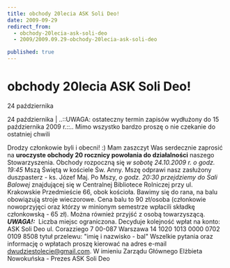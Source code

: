 ```yaml
---
title: obchody 20lecia ASK Soli Deo!
date: 2009-09-29
redirect_from: 
  - obchody-20lecia-ask-soli-deo
  - 2009/2009.09.29-obchody-20lecia-ask-soli-deo

published: true
---
```




# obchody 20lecia ASK Soli Deo!

<time>24 października</time>

24 października | 
..::UWAGA: ostateczny termin zapisów wydłużony do 15 października 2009 r.::..
Mimo wszystko bardzo proszę o nie czekanie do ostatniej chwili

Drodzy członkowie byli i obecni! :)
Mam zaszczyt Was serdecznie zaprosić na **uroczyste obchody 20 rocznicy powołania do działalności** naszego Stowarzyszenia.
Obchody rozpoczną się *w sobotę 24.10.2009 r. o godz. 19:45* Mszą Świętą w kościele Św. Anny. Mszę odprawi nasz zasłużony duszpasterz - ks. Józef Maj.
Po Mszy, *o godz. 20:30 przejdziemy do Sali Balowej* znajdującej się w Centralnej Bibliotece Rolniczej przy ul. Krakowskie Przedmieście 66, obok kościoła. Bawimy się do rana, na balu obowiązują stroje wieczorowe.
Cena balu to 90 zł/osoba (członkowie nowoprzyjęci oraz którzy w minionym semestrze wpłacili składkę członkowską - 65 zł). Można również przyjść z osobą towarzyszącą.
***UWAGA!:***&nbsp; Liczba miejsc ograniczona. Decyduje kolejność wpłat na konto:
ASK Soli Deo
ul. Corazziego 7
00-087 Warszawa
14 1020 1013 0000 0702 0109 8508
tytuł przelewu: "imię i nazwisko - bal"
Wszelkie pytania oraz informację o wpłatach proszę kierować na adres e-mail dwudziestolecie@gmail.com.
W imieniu Zarządu Głównego
Elżbieta Nowokuńska - Prezes ASK Soli Deo



<!--CONTENT FROM OLD SERVER (jos before 2013): 24 października | 
..::UWAGA: ostateczny termin zapisów wydłużony do 15 października 2009 r.::..


Mimo wszystko bardzo proszę o nie czekanie do ostatniej chwili



Drodzy członkowie byli i obecni! :)


Mam zaszczyt Was serdecznie zaprosić na **uroczyste obchody 20 rocznicy powołania do działalności** naszego Stowarzyszenia.


Obchody rozpoczną się *w sobotę 24.10.2009 r. o godz. 19:45* Mszą Świętą w kościele Św. Anny. Mszę odprawi nasz zasłużony duszpasterz - ks. Józef Maj.


Po Mszy, *o godz. 20:30 przejdziemy do Sali Balowej* znajdującej się w Centralnej Bibliotece Rolniczej przy ul. Krakowskie Przedmieście 66, obok kościoła. Bawimy się do rana, na balu obowiązują stroje wieczorowe.


Cena balu to 90 zł/osoba (członkowie nowoprzyjęci oraz którzy w minionym semestrze wpłacili składkę członkowską - 65 zł). Można również przyjść z osobą towarzyszącą.


***UWAGA!:***&nbsp; Liczba miejsc ograniczona. Decyduje kolejność wpłat na konto:


ASK Soli Deo
ul. Corazziego 7
00-087 Warszawa
14 1020 1013 0000 0702 0109 8508
tytuł przelewu: "imię i nazwisko - bal"


Wszelkie pytania oraz informację o wpłatach proszę kierować na adres e-mail dwudziestolecie@gmail.com.


W imieniu Zarządu Głównego
Elżbieta Nowokuńska - Prezes ASK Soli Deo




-->

<!--{{json:{"created_date":"2009-09-29 14:20:15","publish_down":"0000-00-00 00:00:00","id":"778"}}}-->